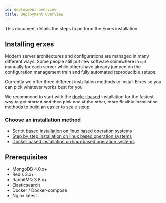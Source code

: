 ```yaml
---
id: deployment-overview
title: Deployment Overview
---
```


This document details the steps to perform the Erxes installation.

## Installing erxes

Modern server architectures and configurations are managed in many different ways. Some people still put new software somewhere in `opt` manually for each server while others have already jumped on the configuration management train and fully automated reproducible setups.

Currently we offer three different installation methods to install Erxes so you can pick whatever works best for you.

We recommend to start with the [docker based](installation/docker.md) installation for the fastest way to get started and then pick one of the other, more flexible installation methods to build an easier to scale setup.

### Choose an installation method

- [Script based installation on linux based operation systems](installation/ubuntu.mdx)
- [Step by step installation on linux based operation systems](installation/ubuntu-step-by-step.mdx)
- [Docker based installation on linux based operation systems ](installation/docker.md)

## Prerequisites

- MongoDB 4.0.x+
- Redis 3.x+
- RabbitMQ 3.8.x+
- Elasticsearch
- Docker / Docker-compose
- Nginx latest
